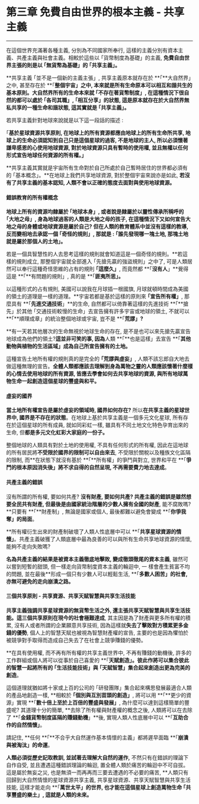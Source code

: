 # 第三章 免費自由世界的根本主義 - 共享主義

---

在這個世界充滿著各種主義, 分別為不同國家所奉行, 這樣的主義分別有資本主義、共產主義與社會主義。相較於這些以 ｢貨幣制度為基礎」的主義, **免費自由世界主張的則是以 ｢無貨幣為基礎」的 ｢共享主義」。**

**共享主義 ｢並不是一個新的主義主張」, 共享主義原本就存在於 **｢**大自然界」之中, 甚至存在於 **｢**整個宇宙」之中, 本來就是所有生命原本可以相互和諧共生的基本原則。**大自然界所有的生命**本來就 **｢**不存在著貨幣制度」**, 在這種情況下很自然的都可以處於 **｢各司其職」**,** ｢相互分享」**的狀態, 這是**原本就存在於大自然界無私共享的一種生命和諧狀態, 這其實就是 ｢共享主義」。**

若共享主義針對地球來說就是以下這一段話的描述 :

｢**基於星球資源共享原則, 在地球上的所有資源都應由地球上的所有生命所共享, 地球上的生命必須認知到自己只是這個星球的過客, 不是地球的主人, 所以必須懷著謙卑感恩的心使用地球資源, 對於地球資源只具有暫時的使用權, 並且無權以任何形式宣告地球任何資源的所有權。」**

**共享主義其實就是宇宙所有生命對於自己所處於自己暫時居住的世界都必須有的 ｢基本概念」。**在地球上我們共享地球資源, 對於整個宇宙來說亦是如此, **若沒有了共享主義的基本認知, 人類不會以正確的態度去面對與使用地球資源。**

#### 錯誤教育的所有權概念

**地球上所有的資源均隸屬於 ｢地球本身」, 或者說是隸屬於以靈性傳承所稱呼的 ｢大地之母」, 身為地球過客的人類是大地之母的孩子, 在這種情況下又如何宣告大地之母的身體或地球資源是屬於自己? **但在人類的教育體系中並沒有這樣的教導, 反而變相地去承認一個 **｢奇怪的規則」**, 那就是 :** ｢誰先發現哪一塊土地, 那塊土地就是屬於那個人的土地」。**

若是一個具智慧性的人去思考這樣的規則就會知道這是一個奇怪的規則。**若這樣的規則成立, 那整個宇宙就全部進入 ｢先搶先贏的強盜規則」之中了, 可是人類居然可以奉行這種奇怪思維的占有的規則 **｢**這麼久**」**, 而竟然都 **｢**沒有人**」**覺得這是 **｢**有問題的規則」, 真的是 **｢**匪夷所思」。**

以這種形式的占有規則, 美國可以說我在月球插一根國旗, 月球就頓時間成為美國的領土的道理是一樣的道理。**宇宙若都是基於這樣的原則來 **｢**宣告所有權**」**, 那麼具有 **｢**先進交通技術**」**的生命, 自然都可以倚靠著這樣的先進技術 **｢**搶先」於其他 ｢交通技術較慢的生命」去宣告擁有許多宇宙或地球的領土, 不就可以 **｢**順理成章」的統治整個地球或宇宙, 豈不是 **｢**荒謬」?**

**有一天若其他層次的生命無視於地球生命的存在, 是不是也可以來先搶先贏宣告地球成為他們的領土?**這並非可笑的事, 因為**人類 **｢**也是這樣」去宣告 **｢**其他動物與植物的生活區域」成為自己所宣告擁有的土地。**

這種宣告土地所有權的規則真的是完全的 **｢荒謬與虛妄」**, 人類不該忘郎自大地去做這種無理的宣告。**全體人類都應該去理解到身為萬物之靈的人類應該懷著什麼樣的心情去使用地球的所有資源, 皆應去學會如何去共享地球的資源, 與所有地球萬物生命一起創造這個星球的豐盛與和平。**

#### 虛妄的國界

**當土地所有權宣告是屬於虛妄的領域時, 國界如何存在?** 所以**在共享主義的星球世界中, 國界是不存在的狀態**。在地球上基於共享主義是一個多元文化星球, 所有存在於這個星球的所有成員, 就如同彩虹一樣, 雖具有不同土地文化特色孕育出來的生命, 但**都是多元文化虹彩大家庭的一份子。**

整個地球的人類具有對於土地的使用權, 不具有任何形式的所有權, 因此在這地球的所有居民將**不受限於國界的限制可以自由來去**, 不受限於關稅以及種族文化區隔的限制, 而**在狀態下就沒有基於 **｢**所有權」的爭鬥與對立, 世界和平在 **｢**爭鬥的根本原因消失後」將不求自得的自然呈現, 不再需要費力地去達成**。

#### 共產主義的錯誤

沒有所謂的所有權, 要如何共產? **沒有財產, 要如何共產? **共產主義的錯誤是雖然想要全民共有財產, 但最後是**由國家統治階層的少數人擁有全國的財產**, 能不腐敗嗎? **只要有 **｢**財產制」, 無論是國家或個人, 最後都難以避免會變成 **｢**你爭我奪」的局面**。

**所有權衍生出來的財產制破壞了人類人性底層中可以 **｢**共享星球資源的情懷」**。共產主義破獲了人類底層中最為良善的可以與所有生命共享地球資源的情懷, 能夠不走向失敗嗎?

**名為共產主義的結果是被資本主義徹底地擊敗, 變成徹頭徹尾的資本主義**, 雖然可以嘗到短暫的甜頭, 但一樣走向貨幣制度資本主義的輪迴中, 一 樣會產生貧富不均的問題, 並在最後**形成一個只有少數人可以輕鬆生活,  **｢**多數人困苦」的社會, 亦無可避免的走向崩潰之路。**

#### 三個共享原則 - 共享資源、共享天賦智慧與共享生活技能

**共享主義強調共享星球資源的無貨幣生活之外, 還主張共享天賦智慧與共享生活技能。**這三個共享原則在現今的社會**極難達成**, 其主因是為了財產與更多所有權的積累, 沒有人或者所謂的企業願意共享技術, 因為這樣就**失去了擊敗對方積累更多金錢的優勢**, 個人上的智慧天賦也被視為智慧財產權的宣告, 主要的也是因為懼怕於被競爭對手取得而造成自己失去了在社會上競爭賺錢的優勢。

**在具有使用權, 而不再有所有權的共享主義世界中, 不再有賺錢的動機後, 許多的工作群組或個人將可以從事於自己喜愛的 **｢**天賦創造」。彼此作將可以集合彼此的智慧一起將所有的 ｢生活技能技術」與 ｢天賦智慧」集合起來創造出更為完美的創造**。

這個道理就猶如將十家或上百的公司的 ｢研發團隊」集合起來構思發展最適合人類的產品地創造一樣, **相較於 **｢**個別與互別苗頭的創造**」**, 將可以用 **｢**更少的資源」實現 **｢**數十倍上至於上百倍的豐盛與發展」**, 為什麼可以達到這樣簡單的豐盛呢? 其道理十分的簡單, **去除了所有權與財產權的概念之後, 人類將可以在去除了 **｢**金錢貨幣制度區隔的賺錢動機**」**後, 實現人類人性底層中可以 **｢**互助合作的自然情懷」**。

請記住, **任何 **｢**不合乎大自然運作基本情懷的主義」都將遲早面臨 **｢**崩潰與被淘汰」的命運**。

**人類必須從歷史記取教訓, 並試著去理解大自然的運作,** 不然只有在錯誤的理論下自作自受, 並且遭遇這種錯誤理論的輪迴, 置全體人類於痛苦的輪迴中不可自拔。這是屬於無妄之災, 也是無須一而再再而三要去遭遇的不必要的痛苦, **人類只有回歸到大自然情懷的星球資源共享主義, 共享星球資源、共享天賦智慧與共享生活技能, 這樣才能走向 **｢**萬世太平」的世界, 也才能在這個星球上創造萬物生命 **｢**共享豐盛的樂土**」**, 這就是人類的未來。**

